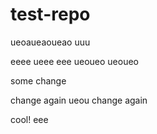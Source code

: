 # test-repo

ueoaueaoueao
uuu

eeee
ueee
eee
ueoueo
ueoueo

some change

change again
ueou
change again

cool!
eee
